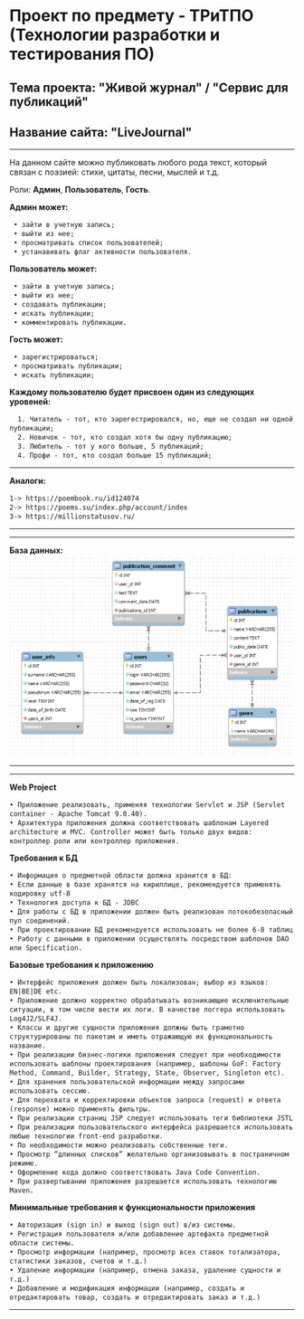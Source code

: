 Проект по предмету - ТРиТПО (Технологии разработки и тестирования ПО)
=============
Тема проекта: "Живой журнал" / "Сервис для публикаций"
---------------
Название сайта: "LiveJournal"
---------------
__________________________________________________________________
На данном сайте можно публиковать любого рода текст, который связан с поэзией:
стихи, цитаты, песни, мыслей и т.д.

Роли: **Админ**, **Пользователь**, **Гость**.
  
  **Админ может:** 
  
     • зайти в учетную запись;
     • выйти из нее;
     • просматривать список пользователей;
     • устанавивать флаг активности пользователя.
     
  **Пользователь может:**
  
     • зайти в учетную запись;
     • выйти из нее;
     • создавать публикации;
     • искать публикации;
     • комментировать публикации.
     
  **Гость может:** 
  
     • зарегистрироваться;
     • просматривать публикации;
     • искать публикации;
     
  **Каждому пользователю будет присвоен один из следующих уровеней:**
  
      1. Читатель - тот, кто зарегестрировался, но, еще не создал ни одной публикации;
      2. Новичок - тот, кто создал хотя бы одну публикацию;
      3. Любитель - тот у кого больше, 5 публикаций;
      4. Профи - тот, кто создал больше 15 публикаций;  
      
__________________________________________________________________
  **Аналоги:** 
  
    1-> https://poembook.ru/id124074  
    2-> https://poems.su/index.php/account/index   
    3-> https://millionstatusov.ru/
__________________________________________________________________

__________________________________________________________________
 **База данных:**
 ![alt text](screenshots/DatabaseDiagramm.png)
 __________________________________________________________________
 
 __________________________________________________________________
 **Web Project**
 
    • Приложение реализовать, применяя технологии Servlet и JSP (Servlet container - Apache Tomcat 9.0.40). 
    • Архитектура приложения должна соответствовать шаблонам Layered architecture и MVC. Controller может быть только двух видов: контроллер роли или контроллер приложения. 

**Требования к БД** 
    
    • Информация о предметной области должна хранится в БД: 
    • Если данные в базе хранятся на кириллице, рекомендуется применять кодировку utf-8 
    • Технология доступа к БД - JDBC 
    • Для работы с БД в приложении должен быть реализован потокобезопасный пул соединений. 
    • При проектировании БД рекомендуется использовать не более 6-8 таблиц 
    • Работу с данными в приложении осуществлять посредством шаблонов DAO или Specification. 

**Базовые требования к приложению**

    • Интерфейс приложения должен быть локализован; выбор из языков: EN|BE|DE etc. 
    • Приложение должно корректно обрабатывать возникающие исключительные ситуации, в том числе вести их логи. В качестве логгера использовать Log4J2/SLF4J. 
    • Классы и другие сущности приложения должны быть грамотно структурированы по пакетам и иметь отражающую их функциональность название. 
    • При реализации бизнес-логики приложения следует при необходимости использовать шаблоны проектирования (например, шаблоны GoF: Factory Method, Command, Builder, Strategy, State, Observer, Singleton etc). 
    • Для хранения пользовательской информации между запросами использовать сессию. 
    • Для перехвата и корректировки объектов запроса (request) и ответа (response) можно применять фильтры. 
    • При реализации страниц JSP следует использовать теги библиотеки JSTL 
    • При реализации пользовательского интерфейса разрешается использовать любые технологии front-end разработки. 
    • По необходимости можно реализовать собственные теги.  
    • Просмотр “длинных списков” желательно организовывать в постраничном режиме. 
    • Оформление кода должно соответствовать Java Code Convention. 
    • При развертывании приложения разрешается использовать технологию Maven. 

**Минимальные требования к функциональности приложения**
    
    • Авторизация (sign in) и выход (sign out) в/из системы. 
    • Регистрация пользователя и/или добавление артефакта предметной области системы. 
    • Просмотр информации (например, просмотр всех ставок тотализатора, статистики заказов, счетов и т.д.) 
    • Удаление информации (например, отмена заказа, удаление сущности и т.д.)
    • Добавление и модификация информации (например, создать и отредактировать товар, создать и отредактировать заказ и т.д.)
__________________________________________________________________
